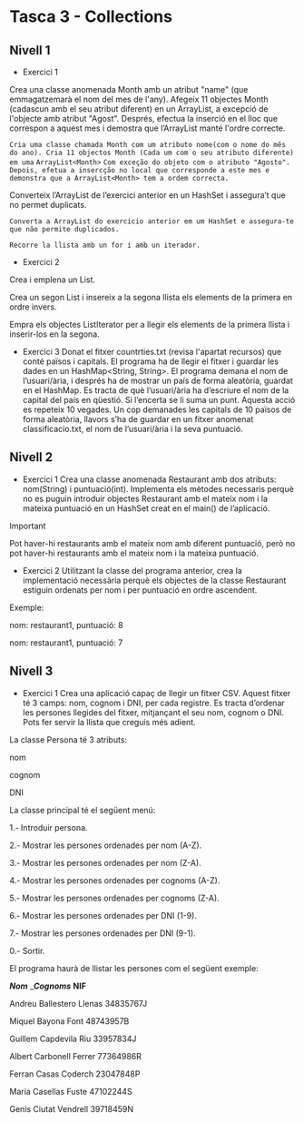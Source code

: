 # Tasca 3 - Collections

## Nivell 1

- Exercici 1

Crea una classe anomenada Month amb un atribut "name" (que emmagatzemarà el nom del mes de l'any). Afegeix 11 objectes Month (cadascun amb el seu atribut diferent) en un ArrayList, a excepció de l'objecte amb atribut "Agost". Després, efectua la inserció en el lloc que correspon a aquest mes i demostra que l’ArrayList manté l'ordre correcte.

`Cria uma classe chamada Month com um atributo nome(com o nome do mês do ano). Cria 11 objectos Month (Cada um com o seu atributo diferente) em uma`
`ArrayList<Month>`
`Com exceção do objeto com o atributo "Agosto". Depois, efetua a insercção no local que corresponde a este mes e demonstra que a ArrayList<Month> tem a ordem correcta.`

Converteix l’ArrayList de l’exercici anterior en un HashSet i assegura’t que no permet duplicats.

`Converta a ArrayList do exercicio anterior em um HashSet e assegura-te que não permite duplicados.`

`Recorre la llista amb un for i amb un iterador.`

- Exercici 2

Crea i emplena un List<Integer>.

Crea un segon List<Integer> i insereix a la segona llista els elements de la primera en ordre invers.

Empra els objectes ListIterator per a llegir els elements de la primera llista i inserir-los en la segona.

- Exercici 3
  Donat el fitxer countrties.txt (revisa l'apartat recursos) que conté països i capitals. El programa ha de llegir el fitxer i guardar les dades en un HashMap<String, String>. El programa demana el nom de l’usuari/ària, i després ha de mostrar un país de forma aleatòria, guardat en el HashMap. Es tracta de què l’usuari/ària ha d’escriure el nom de la capital del país en qüestió. Si l’encerta se li suma un punt. Aquesta acció es repeteix 10 vegades. Un cop demanades les capitals de 10 països de forma aleatòria, llavors s’ha de guardar en un fitxer anomenat classificacio.txt, el nom de l’usuari/ària i la seva puntuació.

## Nivell 2

- Exercici 1
  Crea una classe anomenada Restaurant amb dos atributs: nom(String) i puntuació(int). Implementa els mètodes necessaris perquè no es puguin introduir objectes Restaurant amb el mateix nom i la mateixa puntuació en un HashSet creat en el main() de l’aplicació.

Important

Pot haver-hi restaurants amb el mateix nom amb diferent puntuació, però no pot haver-hi restaurants amb el mateix nom i la mateixa puntuació.

- Exercici 2
  Utilitzant la classe del programa anterior, crea la implementació necessària perquè els objectes de la classe Restaurant estiguin ordenats per nom i per puntuació en ordre ascendent.

Exemple:

nom: restaurant1, puntuació: 8

nom: restaurant1, puntuació: 7

## Nivell 3

- Exercici 1
  Crea una aplicació capaç de llegir un fitxer CSV. Aquest fitxer té 3 camps: nom, cognom i DNI, per cada registre. Es tracta d’ordenar les persones llegides del fitxer, mitjançant el seu nom, cognom o DNI. Pots fer servir la llista que creguis més adient.

La classe Persona té 3 atributs:

nom

cognom

DNI

La classe principal té el següent menú:

1.- Introduir persona.

2.- Mostrar les persones ordenades per nom (A-Z).

3.- Mostrar les persones ordenades per nom (Z-A).

4.- Mostrar les persones ordenades per cognoms (A-Z).

5.- Mostrar les persones ordenades per cognoms (Z-A).

6.- Mostrar les persones ordenades per DNI (1-9).

7.- Mostrar les persones ordenades per DNI (9-1).

0.- Sortir.

El programa haurà de llistar les persones com el següent exemple:

**_Nom_** \_**_Cognoms_** **NIF**

Andreu Ballestero Llenas 34835767J

Miquel Bayona Font 48743957B

Guillem Capdevila Riu 33957834J

Albert Carbonell Ferrer 77364986R

Ferran Casas Coderch 23047848P

Maria Casellas Fuste 47102244S

Genis Ciutat Vendrell 39718459N
